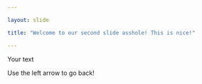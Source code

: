 ```yaml
---

layout: slide

title: "Welcome to our second slide asshole! This is nice!"

---
```


Your text

Use the left arrow to go back!
